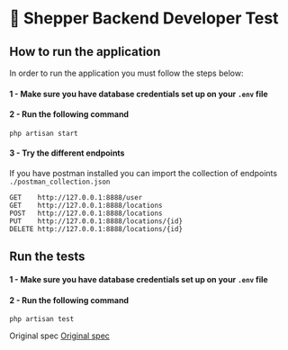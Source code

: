 # :pencil: Shepper Backend Developer Test

## How to run the application
In order to run the application you must follow the steps below:

#### 1 - Make sure you have database credentials set up on your `.env` file
#### 2 - Run the following command
```shell script
php artisan start
```
#### 3 - Try the different endpoints
If you have postman installed you can import the collection of endpoints `./postman_collection.json`
```shell script
GET    http://127.0.0.1:8888/user
GET    http://127.0.0.1:8888/locations
POST   http://127.0.0.1:8888/locations
PUT    http://127.0.0.1:8888/locations/{id}
DELETE http://127.0.0.1:8888/locations/{id}
```

## Run the tests
#### 1 - Make sure you have database credentials set up on your `.env` file
#### 2 - Run the following command
```shell script
php artisan test
```

Original spec [Original spec](original-spec.md)